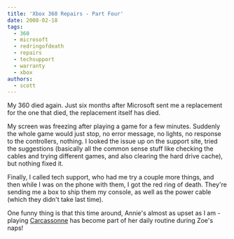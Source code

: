 ```yaml
---
title: 'Xbox 360 Repairs - Part Four'
date: 2008-02-18
tags:
  - 360
  - microsoft
  - redringofdeath
  - repairs
  - techsupport
  - warranty
  - xbox
authors:
  - scott
---
```


My 360 died again. Just six months after Microsoft sent me a replacement for the one that died, the replacement itself has died.

My screen was freezing after playing a game for a few minutes. Suddenly the whole game would just stop, no error message, no lights, no response to the controllers, nothing. I looked the issue up on the support site, tried the suggestions (basically all the common sense stuff like checking the cables and trying different games, and also clearing the hard drive cache), but nothing fixed it.

Finally, I called tech support, who had me try a couple more things, and then while I was on the phone with them, I got the red ring of death. They're sending me a box to ship them my console, as well as the power cable (which they didn't take last time).

One funny thing is that this time around, Annie's almost as upset as I am - playing [Carcassonne](http://www.xbox.com/en-US/games/c/carcassonnexboxlivearcade/) has become part of her daily routine during Zoe's naps!
